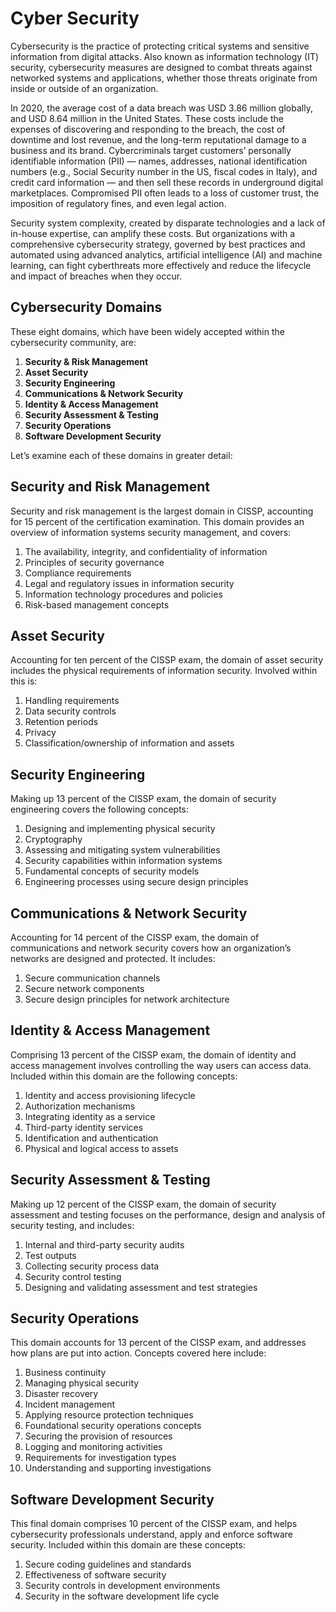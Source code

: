 # Cyber Security
Cybersecurity is the practice of protecting critical systems and sensitive information from digital attacks. Also known as information technology (IT) security, cybersecurity measures are designed to combat threats against networked systems and applications, whether those threats originate from inside or outside of an organization.

In 2020, the average cost of a data breach was USD 3.86 million globally, and USD 8.64 million in the United States. These costs include the expenses of discovering and responding to the breach, the cost of downtime and lost revenue, and the long-term reputational damage to a business and its brand. Cybercriminals target customers’ personally identifiable information (PII) — names, addresses, national identification numbers (e.g., Social Security number in the US, fiscal codes in Italy), and credit card information — and then sell these records in underground digital marketplaces. Compromised PII often leads to a loss of customer trust, the imposition of regulatory fines, and even legal action.

Security system complexity, created by disparate technologies and a lack of in-house expertise, can amplify these costs. But organizations with a comprehensive cybersecurity strategy, governed by best practices and automated using advanced analytics, artificial intelligence (AI) and machine learning, can fight cyberthreats more effectively and reduce the lifecycle and impact of breaches when they occur.

## Cybersecurity Domains 
These eight domains, which have been widely accepted within the cybersecurity community, are:

1. **Security & Risk Management**
2. **Asset Security**
3. **Security Engineering**
4. **Communications & Network Security**
5. **Identity & Access Management**
6. **Security Assessment & Testing**
7. **Security Operations**
8. **Software Development Security**

Let’s examine each of these domains in greater detail:

## Security and Risk Management

Security and risk management is the largest domain in CISSP, accounting for 15 percent of the certification examination. This domain provides an overview of information systems security management, and covers:

1. The availability, integrity, and confidentiality of information
2. Principles of security governance
3. Compliance requirements
4. Legal and regulatory issues in information security
5. Information technology procedures and policies
6. Risk-based management concepts

## Asset Security

Accounting for ten percent of the CISSP exam, the domain of asset security includes the physical requirements of information security. Involved within this is:

1. Handling requirements
2. Data security controls
3. Retention periods
4. Privacy
5. Classification/ownership of information and assets

## Security Engineering

Making up 13 percent of the CISSP exam, the domain of security engineering covers the following concepts:

1. Designing and implementing physical security
2. Cryptography
3. Assessing and mitigating system vulnerabilities
4. Security capabilities within information systems
5. Fundamental concepts of security models
6. Engineering processes using secure design principles

## Communications & Network Security

Accounting for 14 percent of the CISSP exam, the domain of communications and network security covers how an organization’s networks are designed and protected. It includes:

1. Secure communication channels
2. Secure network components
3. Secure design principles for network architecture

## Identity & Access Management

Comprising 13 percent of the CISSP exam, the domain of identity and access management involves controlling the way users can access data. Included within this domain are the following concepts:

1. Identity and access provisioning lifecycle
2. Authorization mechanisms
3. Integrating identity as a service
4. Third-party identity services
5. Identification and authentication
6. Physical and logical access to assets

## Security Assessment & Testing

Making up 12 percent of the CISSP exam, the domain of security assessment and testing focuses on the performance, design and analysis of security testing, and includes:

1. Internal and third-party security audits
2. Test outputs
3. Collecting security process data
4. Security control testing
5. Designing and validating assessment and test strategies

## Security Operations

This domain accounts for 13 percent of the CISSP exam, and addresses how plans are put into action. Concepts covered here include:

1. Business continuity
2. Managing physical security
3. Disaster recovery
4. Incident management
5. Applying resource protection techniques
6. Foundational security operations concepts
7. Securing the provision of resources
8. Logging and monitoring activities
9. Requirements for investigation types
10. Understanding and supporting investigations

## Software Development Security

This final domain comprises 10 percent of the CISSP exam, and helps cybersecurity professionals understand, apply and enforce software security. Included within this domain are these concepts:

1. Secure coding guidelines and standards
2. Effectiveness of software security
3. Security controls in development environments
4. Security in the software development life cycle